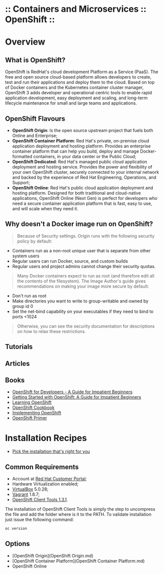 :: Containers and Microservices :: OpenShift ::
===============================================

# Overview

## What is OpenShift?

OpenShift is RedHat's cloud development Platform as a Service (PaaS). The free and open source cloud-based platform allows developers to create, test and run their applications and deploy them to the cloud. Based on top of Docker containers and the Kubernetes container cluster manager, OpenShift 3 adds developer and operational centric tools to enable rapid application development, easy deployment and scaling, and long-term lifecycle maintenance for small and large teams and applications.

## OpenShift Flavours

- **OpenShift Origin**: Is the open source upstream project that fuels both Online and Enterprise;
- **OpenShift Container Platform**: Red Hat's private, on-premise cloud application deployment and hosting platform. Provides an enterprise container platform that can help you build, deploy and manage Docker-formatted containers, in your data center or the Public Cloud;
- **OpenShift Dedicated**: Red Hat's managed public cloud application deployment and hosting service. Provides the power and flexibility of your own OpenShift cluster, securely connected to your internal network and backed by the experience of Red Hat Engineering, Operations, and Support;
- **OpenShift Online**: Red Hat's public cloud application deployment and hosting platform. Designed for both traditional and cloud-native applications, OpenShift Online (Next Gen) is perfect for developers who need a secure container application platform that is fast, easy to use, and will scale when they need it.

## Why doesn't a Docker image run on OpenShift?

> Because of Security settings. Origin runs with the following security policy by default:
- Containers run as a non-root unique user that is separate from other system users
- Regular users can run Docker, source, and custom builds
- Regular users and project admins cannot change their security quotas.

> Many Docker containers expect to run as root (and therefore edit all the contents of the filesystem).
> The Image Author's guide gives recommendations on making your image more secure by default:
- Don't run as root
- Make directories you want to write to group-writable and owned by group id 0
- Set the net-bind capability on your executables if they need to bind to ports <1024

> Otherwise, you can see the security documentation for descriptions on how to relax these restrictions.

## Tutorials

## Articles

## Books

- [OpenShift for Developers - A Guide for Impatient Beginners](http://shop.oreilly.com/product/0636920052012.do)
- [Getting Started with OpenShift: A Guide for Impatient Beginners](http://shop.oreilly.com/product/0636920033226.do)
- [Learning OpenShift](https://www.packtpub.com/virtualization-and-cloud/learning-openshift)
- [OpenShift Cookbook](https://www.packtpub.com/virtualization-and-cloud/openshift-cookbook)
- [Implementing OpenShift](https://www.packtpub.com/virtualization-and-cloud/implementing-openshift)
- [OpenShift Primer](http://www.schabell.org/2016/04/available-free-online-openshift-primer-book.html)

# Installation Recipes

- [Pick the installation that's right for you](https://install.openshift.com/)

## Common Requirements

- Account at [Red Hat Customer Portal](https://access.redhat.com/);
- Hardware Virtualization enabled;
- [VirtualBox](https://www.virtualbox.org/) 5.0.28;
- [Vagrant](https://www.vagrantup.com/) 1.8.7;
- [OpenShift Client Tools 1.3.1](https://github.com/openshift/origin/releases/tag/v1.3.1).

The installation of OpenShift Client Tools is simply the step to uncompress the file and add the folder where is it to the PATH. To validate installation just issue the following command:

```bash
oc version
```

## Options

- [OpenShift Origin](OpenShift Origin.md)
- [OpenShift Container Platform](OpenShift Container Platform.md)
- OpenShift Online
